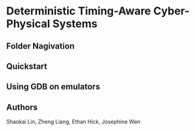 # Deterministic Timing-Aware Cyber-Physical Systems

## Folder Nagivation




## Quickstart




## Using GDB on emulators




## Authors

Shaokai Lin, Zheng Liang, Ethan Hick, Josephine Wen

